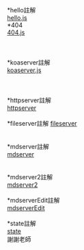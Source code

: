 *hello註解
<br>
[hello.js](https://github.com/mauriceaaa/ws108a/blob/master/midterm/app%20copy.js)
<br>
*404
<br>
[404.js](https://github.com/mauriceaaa/ws108a/blob/master/midterm/app%20copy.js)
<br>
<br>
<br>
<br>
*koaserver註解
<br>
[koaserver.js](https://github.com/mauriceaaa/ws108a/blob/master/midterm/404.js)
<br>
<br>
<br>
<br>
*httpserver註解
<br>
[httpserver](https://github.com/mauriceaaa/ws108a/blob/master/midterm/httpServer.js)
<br>
<br>
*fileserver註解
[fileserver](https://github.com/mauriceaaa/ws108a/blob/master/midterm/fileserver.js)
<br>
<br>
<br>
*mdserver註解
<br>
[mdserver](https://github.com/mauriceaaa/ws108a/blob/master/midterm/mdserver.js)
<br>
<br>
<br>
*mdserver2註解
<br>
[mdserver2](https://github.com/mauriceaaa/ws108a/blob/master/midterm/mdserver2.js)
<br>
<br>
*mdserverEdit註解
<br>
[mdserverEdit](https://github.com/mauriceaaa/ws108a/blob/master/midterm/mdserverEdit.js)
<br>
<br>
*state註解
<br>
[state](https://github.com/mauriceaaa/ws108a/blob/master/midterm/state.js)
<br>
謝謝老師

